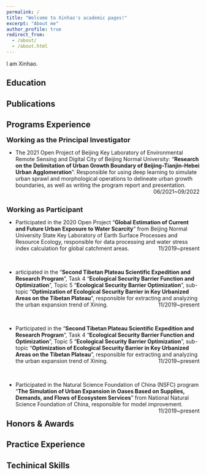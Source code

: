 ```yaml
---
permalink: /
title: "Welcome to Xinhao's academic pages!"
excerpt: "About me"
author_profile: true
redirect_from: 
  - /about/
  - /about.html
---
```



I am Xinhao.




<h2 id="education"> Education</h2>
<h2 id="publications"> Publications</h2>
<h2 id="programs"> Programs Experience</h2>

<div>
<b><font size="4">Working as the Principal Investigator</font></b>
  <ul>
	<li>The 2021 Open Project of Beijing Key Laboratory of Environmental Remote Sensing and Digital City of Beijing Normal University: “<b>Research on the Delimitation of Urban Growth Boundary of Beijing-Tianjin-Hebei Urban Agglomeration</b>”. Responsible for using deep learning to simulate urban sprawl and morphological operations to delineate urban growth boundaries, as well as writing the program report and presentation.<span style="float: right">06/2021~09/2022</span></li>
  </ul>
<br>

<b><font size="4">Working as Participant</font></b>
  <ul>
	<li>Participated in the 2020 Open Project “<b>Global Estimation of Current and Future Urban Exposure to Water Scarcity</b>” from Beijing Normal University State Key Laboratory of Earth Surface Processes and Resource Ecology, responsible for data processing and water stress index calculation for global catchment areas.<span style="float: right">11/2019~present</span></li>
  </ul>
<br>
  <ul>
	<li>articipated in the “<b>Second Tibetan Plateau Scientific Expedition and Research Program</b>”, Task 4 “<b>Ecological Security Barrier Function and Optimization</b>”, Topic 5 “<b>Ecological Security Barrier Optimization</b>”, sub-topic “<b>Optimization of Ecological Security Barrier in Key Urbanized Areas on the Tibetan Plateau</b>”, responsible for extracting and analyzing the urban expansion trend of Xining.<span style="float: right">11/2019~present</span></li>
  </ul>
<br>
  <ul>
	<li>Participated in the “<b>Second Tibetan Plateau Scientific Expedition and Research Program</b>”, Task 4 “<b>Ecological Security Barrier Function and Optimization</b>”, Topic 5 “<b>Ecological Security Barrier Optimization</b>”, sub-topic “<b>Optimization of Ecological Security Barrier in Key Urbanized Areas on the Tibetan Plateau</b>”, responsible for extracting and analyzing the urban expansion trend of Xining.<span style="float: right">11/2019~present</span></li>
  </ul>
<br>
  <ul>
	<li>Participated in the Natural Science Foundation of China (NSFC) program “<b>The Simulation of Urban Expansion in Oases Based on Supplies, Demands, and Flows of Ecosystem Services</b>” from National Natural Science Foundation of China, responsible for model improvement.<span style="float: right">11/2019~present</span></li>
  </ul>


</div>





<h2 id="honors"> Honors & Awards</h2>
<h2 id="practice"> Practice Experience</h2>
<h2 id="techinical"> Techinical Skills</h2>
